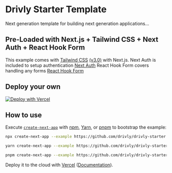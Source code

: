 # Drivly Starter Template 
Next generation template for building next generation applications...

## Pre-Loaded with Next.js + Tailwind CSS + Next Auth + React Hook Form
This example comes with [Tailwind CSS](https://tailwindcss.com/) [(v3.0)](https://tailwindcss.com/blog/tailwindcss-v3) with Next.js. 
Next Auth is included to setup authentication [Next Auth](https://next-auth.js.org/)
React Hook Form covers handling any forms [React Hook Form](https://react-hook-form.com/)

## Deploy your own

[![Deploy with Vercel](https://vercel.com/button)](https://vercel.com/new/git/external?repository-url=https://github.com/drivly/drivly-starter&project-name=your-app-with-drivly&repository-name=your-app-with-drivly)

## How to use

Execute [`create-next-app`](https://github.com/vercel/next.js/tree/canary/packages/create-next-app) with [npm](https://docs.npmjs.com/cli/init), [Yarn](https://yarnpkg.com/lang/en/docs/cli/create/), or [pnpm](https://pnpm.io) to bootstrap the example:

```bash
npx create-next-app --example https://github.com/drivly/drivly-starter your-app-with-drivly
```

```bash
yarn create-next-app --example https://github.com/drivly/drivly-starter your-app-with-drivly
```

```bash
pnpm create-next-app --example https://github.com/drivly/drivly-starter your-app-with-drivly
```

Deploy it to the cloud with [Vercel](https://vercel.com/new?utm_source=github&utm_medium=readme&utm_campaign=next-example) ([Documentation](https://nextjs.org/docs/deployment)).
